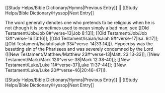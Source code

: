 [[Study Helps/Bible Dictionary/Hymns|Previous Entry]]  ||  [[Study Helps/Bible Dictionary/Hyssop|Next Entry]]

 The word generally denotes one who pretends to be religious when he is not (though it is sometimes used to mean simply a bad man; see [[Old Testament/Job/Job 8#^verse-13|Job 8:13]]; [[Old Testament/Job/Job 13#^verse-16|13:16]]; [[Old Testament/Isaiah/Isaiah 9#^verse-17|Isa. 9:17]]; [[Old Testament/Isaiah/Isaiah 33#^verse-14|33:14]]). Hypocrisy was the besetting sin of the Pharisees and was severely condemned by the Lord ([[New Testament/Matthew/Matthew 23#^verse-13|Matt. 23:13-33]]; [[New Testament/Mark/Mark 12#^verse-38|Mark 12:38-40]]; [[New Testament/Luke/Luke 11#^verse-37|Luke 11:37-44]]; [[New Testament/Luke/Luke 20#^verse-46|20:46-47]]).

[[Study Helps/Bible Dictionary/Hymns|Previous Entry]]  ||  [[Study Helps/Bible Dictionary/Hyssop|Next Entry]]